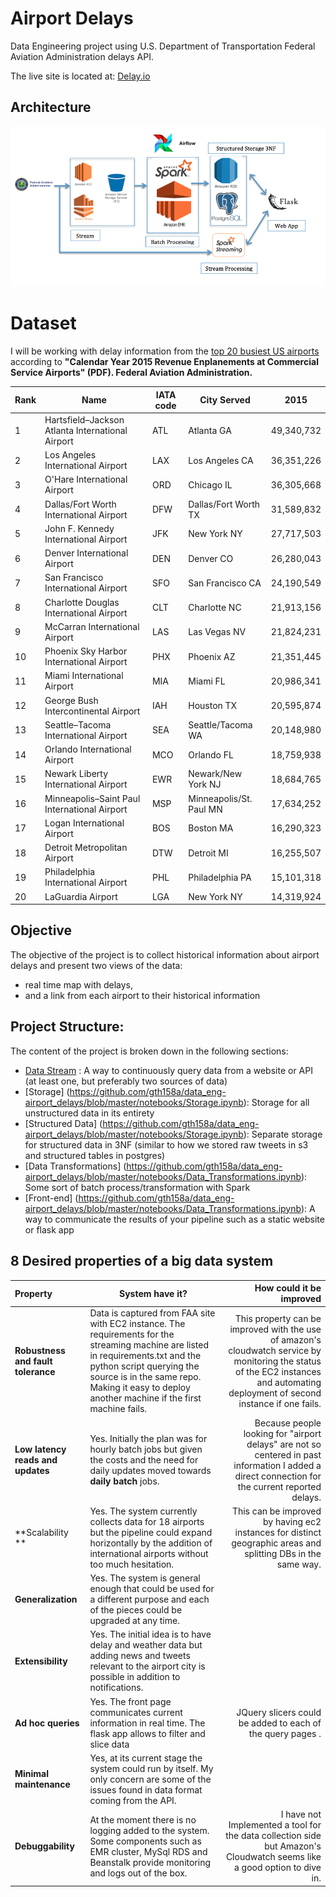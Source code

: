 # Airport Delays
Data Engineering project using U.S. Department of Transportation Federal Aviation Administration delays API.

The live site is located at:
[Delay.io](http://best-first-flask.us-west-1.elasticbeanstalk.com/)

## Architecture

![Data Pipeline][architecture]

[architecture]: /images/architecture.png "Data Pipeline"

# Dataset

I will be working with delay information from the <u>top 20 busiest US airports</u> according to **"Calendar Year 2015 Revenue Enplanements at Commercial Service Airports" (PDF). Federal Aviation Administration.**

| Rank | Name   | IATA code | City Served | 2015 |
|------|---------------|-----------|------|-------|
| 1	   |Hartsfield–Jackson Atlanta International Airport|	ATL	| Atlanta	GA |	49,340,732 |
|2	| Los Angeles International Airport|	LAX	|Los Angeles	CA	|36,351,226	|
|3	|O'Hare International Airport |	ORD	| Chicago	IL	| 36,305,668 |		
|4	| Dallas/Fort Worth International Airport |	DFW	| Dallas/Fort Worth	TX |	31,589,832 |		
|5	|John F. Kennedy International Airport |	JFK |	New York	NY |	27,717,503		|
|6	|Denver International Airport |	DEN	 | Denver	CO	| 26,280,043		|
|7	|San Francisco International Airport |	SFO |	San Francisco	CA |	24,190,549		|
|8	|Charlotte Douglas International Airport |	CLT	| Charlotte	NC |	21,913,156		|
|9	|McCarran International Airport |	LAS	| Las Vegas	NV |	21,824,231		|
|10|	Phoenix Sky Harbor International Airport	| PHX	| Phoenix	AZ	| 21,351,445		|
|11|	Miami International Airport |	MIA	| Miami	FL	| 20,986,341		|
|12|	George Bush Intercontinental Airport |	IAH	 | Houston	TX	 | 20,595,874		|
|13|	Seattle–Tacoma International Airport |	SEA	| Seattle/Tacoma	WA |	20,148,980		|
|14|	Orlando International Airport |	MCO	| Orlando	FL	| 18,759,938		|
|15|	Newark Liberty International Airport |	EWR |	Newark/New York	NJ |	18,684,765		|
|16|	Minneapolis–Saint Paul International Airport |	MSP	| Minneapolis/St. Paul	MN |	17,634,252		|
|17|	Logan International Airport	| BOS	| Boston	MA	| 16,290,323		|
|18|	Detroit Metropolitan Airport |	DTW	| Detroit	MI | 16,255,507		|
|19|	Philadelphia International Airport | PHL	| Philadelphia	PA |	15,101,318		|
|20|	LaGuardia Airport |	LGA	 | New York	NY	| 14,319,924 |

## Objective

[architecture]: /images/revised_architecture.png "Data Pipeline"

The objective of the project is to collect historical information about airport delays and present two views of the data:
+ real time map with delays,
+ and a link from each airport to their historical information

## Project Structure:
The content of the project is broken down in the following sections:

+ [Data Stream](https://github.com/gth158a/data_eng-airport_delays/blob/master/notebooks/Data_Stream.ipynb)
: A way to continuously query data from a website or API (at least one, but preferably two sources of data)
+ [Storage] (https://github.com/gth158a/data_eng-airport_delays/blob/master/notebooks/Storage.ipynb): Storage for all unstructured data in its entirety
+ [Structured Data] (https://github.com/gth158a/data_eng-airport_delays/blob/master/notebooks/Storage.ipynb): Separate storage for structured data in 3NF (similar to how we stored raw tweets in s3 and structured tables in postgres)
+ [Data Transformations] (https://github.com/gth158a/data_eng-airport_delays/blob/master/notebooks/Data_Transformations.ipynb): Some sort of batch process/transformation with Spark
+ [Front-end] (https://github.com/gth158a/data_eng-airport_delays/blob/master/notebooks/Data_Transformations.ipynb): A way to communicate the results of your pipeline such as a static website or flask app

## 8 Desired properties of a big data system

| Property | System have it? | How could it be improved |
|:---------|-----------------|-------------------------:|
|**Robustness and fault tolerance** |Data is captured from FAA site with EC2 instance. The requirements for the streaming machine are listed in requirements.txt and the python script querying the source is in the same repo. Making it easy to deploy another machine if the first machine fails. | This property can be improved with the use of amazon's cloudwatch service by monitoring the status of the EC2 instances and automating deployment of second instance if one fails.|
|**Low latency reads and updates**| Yes. Initially the plan was for hourly batch jobs but given the costs and the need for daily updates moved towards **daily batch** jobs. | Because people looking for "airport delays" are not so centered in past information I added a direct connection for the current reported delays. |
|**Scalability **| Yes. The system currently collects data for 18 airports but the pipeline could expand horizontally by the addition of international airports without too much hesitation. | This can be improved by having ec2 instances for distinct geographic areas and splitting DBs in the same way. |
| **Generalization**| Yes. The system is general enough that could be used for a different purpose and each of the pieces could be upgraded at any time. | |
| **Extensibility** | Yes. The initial idea is to have delay and weather data but adding news and tweets relevant to the airport city is possible in addition to notifications.|  |
| **Ad hoc queries**| Yes. The front page communicates current information in real time. The flask app allows to filter and slice data | JQuery slicers could be added to each of the query pages .|
| **Minimal maintenance** | Yes, at its current stage the system could run by itself. My only concern are some of the issues found in data format coming from the API. | |
| **Debuggability** | At the moment there is no logging added to the system. Some components such as EMR cluster, MySql RDS and Beanstalk provide monitoring and logs out of the box. | I have not Implemented a tool for the data collection side but Amazon's Cloudwatch seems like a good option to dive in. |
